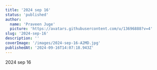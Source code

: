 ```yaml
---
title: '2024 sep 16'
status: 'published'
author:
  name: 'Praveen Juge'
  picture: 'https://avatars.githubusercontent.com/u/13696888?v=4'
slug: '2024-sep-16'
description: ''
coverImage: '/images/2024-sep-16-A2MD.jpg'
publishedAt: '2024-09-16T14:07:18.943Z'
---
```


2024 sep 16